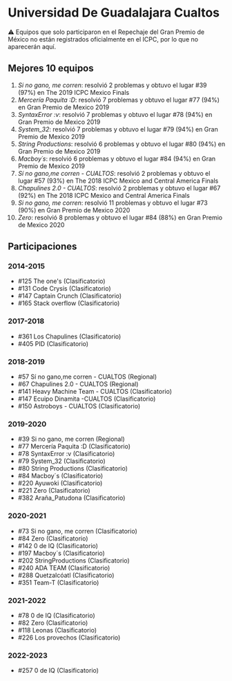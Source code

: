 # Universidad De Guadalajara Cualtos

:warning: Equipos que solo participaron en el Repechaje del Gran Premio de México no están registrados oficialmente en el ICPC, por lo que no aparecerán aquí.

## Mejores 10 equipos

1. _Si no gano, me corren_: resolvió 2 problemas y obtuvo el lugar #39 (97%) en The 2019 ICPC Mexico Finals
1. _Mercería Paquita :D_: resolvió 7 problemas y obtuvo el lugar #77 (94%) en Gran Premio de Mexico 2019
1. _SyntaxError :v_: resolvió 7 problemas y obtuvo el lugar #78 (94%) en Gran Premio de Mexico 2019
1. _System_32_: resolvió 7 problemas y obtuvo el lugar #79 (94%) en Gran Premio de Mexico 2019
1. _String Productions_: resolvió 6 problemas y obtuvo el lugar #80 (94%) en Gran Premio de Mexico 2019
1. _Macboy´s_: resolvió 6 problemas y obtuvo el lugar #84 (94%) en Gran Premio de Mexico 2019
1. _Sí no gano,me corren - CUALTOS_: resolvió 2 problemas y obtuvo el lugar #57 (93%) en The 2018 ICPC Mexico and Central America Finals
1. _Chapulines 2.0 - CUALTOS_: resolvió 2 problemas y obtuvo el lugar #67 (92%) en The 2018 ICPC Mexico and Central America Finals
1. _Si no gano, me corren_: resolvió 11 problemas y obtuvo el lugar #73 (90%) en Gran Premio de Mexico 2020
1. _Zero_: resolvió 8 problemas y obtuvo el lugar #84 (88%) en Gran Premio de Mexico 2020

## Participaciones

### 2014-2015

- #125 The one's (Clasificatorio)
- #131 Code Crysis (Clasificatorio)
- #147 Captain Crunch (Clasificatorio)
- #165 Stack overflow (Clasificatorio)

### 2017-2018

- #361 Los Chapulines (Clasificatorio)
- #405 PID (Clasificatorio)

### 2018-2019

- #57 Sí no gano,me corren - CUALTOS (Regional)
- #67 Chapulines 2.0 - CUALTOS (Regional)
- #141 Heavy Machine Team - CUALTOS (Clasificatorio)
- #147 Ecuipo Dinamita -CUALTOS (Clasificatorio)
- #150 Astroboys - CUALTOS (Clasificatorio)

### 2019-2020

- #39 Si no gano, me corren (Regional)
- #77 Mercería Paquita :D (Clasificatorio)
- #78 SyntaxError :v (Clasificatorio)
- #79 System_32 (Clasificatorio)
- #80 String Productions (Clasificatorio)
- #84 Macboy´s (Clasificatorio)
- #220 Ayuwoki (Clasificatorio)
- #221 Zero (Clasificatorio)
- #382 Araña_Patudona (Clasificatorio)

### 2020-2021

- #73 Si no gano, me corren (Clasificatorio)
- #84 Zero (Clasificatorio)
- #142 0 de IQ (Clasificatorio)
- #197 Macboy´s (Clasificatorio)
- #202 StringProductions (Clasificatorio)
- #240 ADA TEAM (Clasificatorio)
- #288 Quetzalcóatl (Clasificatorio)
- #351 Team-T (Clasificatorio)

### 2021-2022

- #78 0 de IQ (Clasificatorio)
- #82 Zero (Clasificatorio)
- #118 Leonas (Clasificatorio)
- #226 Los provechos (Clasificatorio)

### 2022-2023

- #257 0 de IQ (Clasificatorio)



